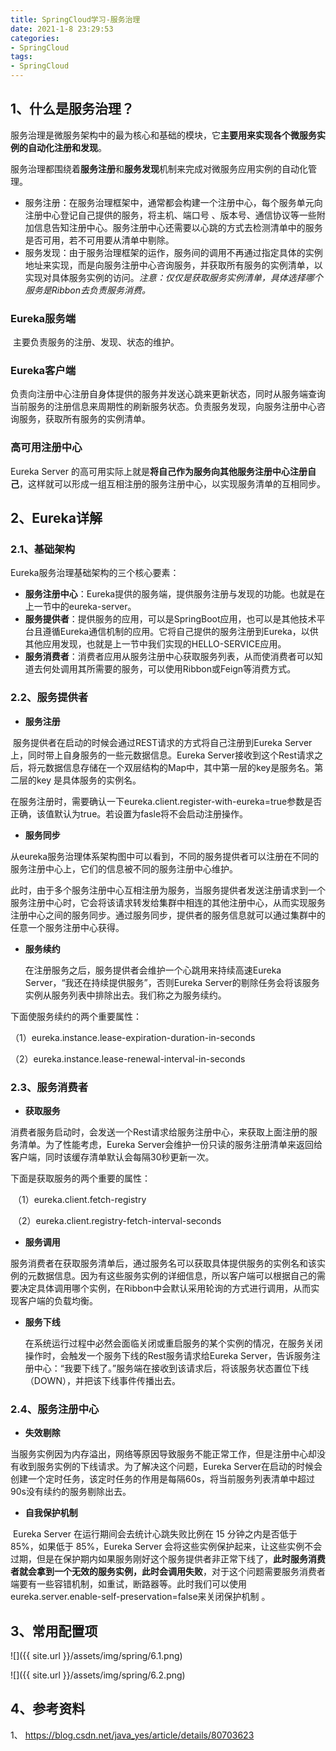 ```yaml
---
title: SpringCloud学习-服务治理
date: 2021-1-8 23:29:53
categories:
- SpringCloud
tags:
- SpringCloud
---
```


## 1、什么是服务治理？

​       服务治理是微服务架构中的最为核心和基础的模块，它**主要用来实现各个微服务实例的自动化注册和发现**。

服务治理都围绕着**服务注册**和**服务发现**机制来完成对微服务应用实例的自动化管理。

- 服务注册：在服务治理框架中，通常都会构建一个注册中心，每个服务单元向注册中心登记自己提供的服务，将主机、端口号 、版本号、通信协议等一些附加信息告知注册中心。服务注册中心还需要以心跳的方式去检测清单中的服务是否可用，若不可用要从清单中剔除。
- 服务发现：由于服务治理框架的运作，服务间的调用不再通过指定具体的实例地址来实现，而是向服务注册中心咨询服务，并获取所有服务的实例清单，以实现对具体服务实例的访问。*注意：仅仅是获取服务实例清单，具体选择哪个服务是Ribbon去负责服务消费。*

### Eureka服务端

​    主要负责服务的注册、发现、状态的维护。

###  Eureka客户端

​     负责向注册中心注册自身体提供的服务并发送心跳来更新状态，同时从服务端查询当前服务的注册信息来周期性的刷新服务状态。负责服务发现，向服务注册中心咨询服务，获取所有服务的实例清单。

### 高可用注册中心

Eureka Server 的高可用实际上就是**将自己作为服务向其他服务注册中心注册自己**，这样就可以形成一组互相注册的服务注册中心，以实现服务清单的互相同步。

## 2、Eureka详解

### 2.1、基础架构

Eureka服务治理基础架构的三个核心要素：

- **服务注册中心**：Eureka提供的服务端，提供服务注册与发现的功能。也就是在上一节中的eureka-server。
- **服务提供者**：提供服务的应用，可以是SpringBoot应用，也可以是其他技术平台且遵循Eureka通信机制的应用。它将自己提供的服务注册到Eureka，以供其他应用发现，也就是上一节中我们实现的HELLO-SERVICE应用。
- **服务消费者**：消费者应用从服务注册中心获取服务列表，从而使消费者可以知道去何处调用其所需要的服务，可以使用Ribbon或Feign等消费方式。

### 2.2、服务提供者

- **服务注册**

​     服务提供者在启动的时候会通过REST请求的方式将自己注册到Eureka Server上，同时带上自身服务的一些元数据信息。Eureka Server接收到这个Rest请求之后，将元数据信息存储在一个双层结构的Map中，其中第一层的key是服务名。第二层的key 是具体服务的实例名。

在服务注册时，需要确认一下eureka.client.register-with-eureka=true参数是否正确，该值默认为true。若设置为fasle将不会启动注册操作。

- **服务同步**

​    从eureka服务治理体系架构图中可以看到，不同的服务提供者可以注册在不同的服务注册中心上，它们的信息被不同的服务注册中心维护。

此时，由于多个服务注册中心互相注册为服务，当服务提供者发送注册请求到一个服务注册中心时，它会将该请求转发给集群中相连的其他注册中心，从而实现服务注册中心之间的服务同步。通过服务同步，提供者的服务信息就可以通过集群中的任意一个服务注册中心获得。

- **服务续约**

   在注册服务之后，服务提供者会维护一个心跳用来持续高速Eureka Server，“我还在持续提供服务”，否则Eureka Server的剔除任务会将该服务实例从服务列表中排除出去。我们称之为服务续约。 

下面使服务续约的两个重要属性：

 （1）eureka.instance.lease-expiration-duration-in-seconds 

 （2）eureka.instance.lease-renewal-interval-in-seconds 

### 2.3、服务消费者

- **获取服务**

 消费者服务启动时，会发送一个Rest请求给服务注册中心，来获取上面注册的服务清单。为了性能考虑，Eureka Server会维护一份只读的服务注册清单来返回给客户端，同时该缓存清单默认会每隔30秒更新一次。 

 下面是获取服务的两个重要的属性： 

​    （1）eureka.client.fetch-registry 

​    （2）eureka.client.registry-fetch-interval-seconds 

- **服务调用**

​      服务消费者在获取服务清单后，通过服务名可以获取具体提供服务的实例名和该实例的元数据信息。因为有这些服务实例的详细信息，所以客户端可以根据自己的需要决定具体调用哪个实例，在Ribbon中会默认采用轮询的方式进行调用，从而实现客户端的负载均衡。 

- **服务下线**

   在系统运行过程中必然会面临关闭或重启服务的某个实例的情况，在服务关闭操作时，会触发一个服务下线的Rest服务请求给Eureka Server，告诉服务注册中心：“我要下线了。”服务端在接收到该请求后，将该服务状态置位下线（DOWN），并把该下线事件传播出去。 

### 2.4、服务注册中心

- **失效剔除**

​     当服务实例因为内存溢出，网络等原因导致服务不能正常工作，但是注册中心却没有收到服务实例的下线请求。为了解决这个问题，Eureka Server在启动的时候会创建一个定时任务，该定时任务的作用是每隔60s，将当前服务列表清单中超过90s没有续约的服务剔除出去。 

- **自我保护机制**

​     Eureka Server 在运行期间会去统计心跳失败比例在 15 分钟之内是否低于 85%，如果低于 85%，Eureka Server 会将这些实例保护起来，让这些实例不会过期，但是在保护期内如果服务刚好这个服务提供者非正常下线了，**此时服务消费者就会拿到一个无效的服务实例，此时会调用失败**，对于这个问题需要服务消费者端要有一些容错机制，如重试，断路器等。此时我们可以使用eureka.server.enable-self-preservation=false来关闭保护机制 。

## 3、常用配置项

![]({{ site.url }}/assets/img/spring/6.1.png)


![]({{ site.url }}/assets/img/spring/6.2.png)

## 4、参考资料

1、 https://blog.csdn.net/java_yes/article/details/80703623 

